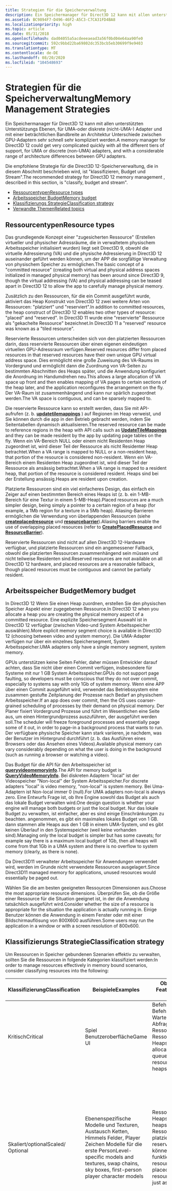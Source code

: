 ```yaml
---
title: Strategien für die Speicherverwaltung
description: Ein Speichermanager für Direct3D 12 kann mit allen unterstützten Unterstützungs Ebenen, für UMA-oder diskrete (nicht-UMA-) Adapter und mit einer beträchtlichen Bandbreite an Architektur Unterschiede zwischen GPU-Adaptern sehr schnell sehr kompliziert werden. Die empfohlene Strategie für die Direct3D 12-Speicherverwaltung, die in diesem Abschnitt beschrieben wird, ist "\ 0034; klassifizieren, Budget und Stream \ 0034;".
ms.assetid: BC9894F7-D496-46F2-A5C3-C7CA31FD4BA8
ms.localizationpriority: high
ms.topic: article
ms.date: 05/31/2018
ms.openlocfilehash: dad04055a5acdeeeaead3a56f0bd04e64aa90fe0
ms.sourcegitcommit: 592c9bbd22ba69802dc353bcb5eb30699f9e9403
ms.translationtype: MT
ms.contentlocale: de-DE
ms.lasthandoff: 08/20/2020
ms.locfileid: "104548693"
---
```

# <a name="memory-management-strategies"></a><span data-ttu-id="5d09f-103">Strategien für die Speicherverwaltung</span><span class="sxs-lookup"><span data-stu-id="5d09f-103">Memory Management Strategies</span></span>

<span data-ttu-id="5d09f-104">Ein Speichermanager für Direct3D 12 kann mit allen unterstützten Unterstützungs Ebenen, für UMA-oder diskrete (nicht-UMA-) Adapter und mit einer beträchtlichen Bandbreite an Architektur Unterschiede zwischen GPU-Adaptern sehr schnell sehr kompliziert werden.</span><span class="sxs-lookup"><span data-stu-id="5d09f-104">A memory manager for Direct3D 12 could get very complicated quickly with all the different tiers of support, for UMA or discrete (non-UMA) adapters, and with a considerable range of architecture differences between GPU adapters.</span></span>

<span data-ttu-id="5d09f-105">Die empfohlene Strategie für die Direct3D 12-Speicherverwaltung, die in diesem Abschnitt beschrieben wird, ist "klassifizieren, Budget und Stream".</span><span class="sxs-lookup"><span data-stu-id="5d09f-105">The recommended strategy for Direct3D 12 memory management , described in this section, is "classify, budget and stream".</span></span>

-   [<span data-ttu-id="5d09f-106">Ressourcentypen</span><span class="sxs-lookup"><span data-stu-id="5d09f-106">Resource types</span></span>](#resource-types)
-   [<span data-ttu-id="5d09f-107">Arbeitsspeicher Budget</span><span class="sxs-lookup"><span data-stu-id="5d09f-107">Memory budget</span></span>](#memory-budget)
-   [<span data-ttu-id="5d09f-108">Klassifizierungs Strategie</span><span class="sxs-lookup"><span data-stu-id="5d09f-108">Classification strategy</span></span>](#classification-strategy)
-   [<span data-ttu-id="5d09f-109">Verwandte Themen</span><span class="sxs-lookup"><span data-stu-id="5d09f-109">Related topics</span></span>](#related-topics)

## <a name="resource-types"></a><span data-ttu-id="5d09f-110">Ressourcentypen</span><span class="sxs-lookup"><span data-stu-id="5d09f-110">Resource types</span></span>

<span data-ttu-id="5d09f-111">Das grundlegende Konzept einer "zugesicherten Ressource" (Erstellen virtueller und physischer Adressräume, die in verwaltetem physischem Arbeitsspeicher initialisiert wurden) liegt seit Direct3D 9, obwohl die virtuelle Adressierung (VA) und die physische Adressierung in Direct3D 12 auseinander geführt werden können, um der APP die sorgfältige Verwaltung von physischem Speicher zu ermöglichen.</span><span class="sxs-lookup"><span data-stu-id="5d09f-111">The basic concept of a "committed resource" (creating both virtual and physical address spaces initialized in managed physical memory) has been around since Direct3D 9, though the virtual addressing (VA) and physical addressing can be teased apart in Direct3D 12 to allow the app to carefully manage physical memory.</span></span>

<span data-ttu-id="5d09f-112">Zusätzlich zu den Ressourcen, für die ein Commit ausgeführt wurde, aktiviert das Heap Konstrukt von Direct3D 12 zwei weitere Arten von Ressourcen: "platziert" und "reserviert".</span><span class="sxs-lookup"><span data-stu-id="5d09f-112">In addition to committed resources, the heap construct of Direct3D 12 enables two other types of resource: "placed" and "reserved".</span></span> <span data-ttu-id="5d09f-113">In Direct3D 11 wurde eine "reservierte" Ressource als "gekachelte Ressource" bezeichnet.</span><span class="sxs-lookup"><span data-stu-id="5d09f-113">In Direct3D 11 a "reserved" resource was known as a "tiled resource".</span></span>

<span data-ttu-id="5d09f-114">Reservierte Ressourcen unterscheiden sich von den platzierten Ressourcen darin, dass reservierte Ressourcen über einen eigenen eindeutigen virtuellen GPU-Adressraum verfügen.</span><span class="sxs-lookup"><span data-stu-id="5d09f-114">Reserved resources differ from placed resources in that reserved resources have their own unique GPU virtual address space.</span></span> <span data-ttu-id="5d09f-115">Dies ermöglicht eine große Zuweisung des VA-Raums im Vordergrund und ermöglicht dann die Zuordnung von VA-Seiten zu bestimmten Abschnitten des Heaps später, und die Anwendung konfiguriert die Anordnung im Handumdrehen neu.</span><span class="sxs-lookup"><span data-stu-id="5d09f-115">This allows a large allocation of VA space up front and then enables mapping of VA pages to certain sections of the heap later, and the application reconfigures the arrangement on the fly.</span></span> <span data-ttu-id="5d09f-116">Der VA-Raum ist zusammenhängend und kann nur spärlich zugeordnet werden.</span><span class="sxs-lookup"><span data-stu-id="5d09f-116">The VA space is contiguous, and can be sparsely mapped to.</span></span>

<span data-ttu-id="5d09f-117">Die reservierte Ressource kann so erstellt werden, dass Sie mit API-aufrufen (z. b. [**updatetilemappings**](/windows/desktop/api/d3d12/nf-d3d12-id3d12commandqueue-updatetilemappings) ) auf Regionen im Heap verweist, und Sie können durch die app in den Betrieb gebracht werden, indem Sie Seitentabellen dynamisch aktualisieren.</span><span class="sxs-lookup"><span data-stu-id="5d09f-117">The reserved resource can be made to reference regions in the heap with API calls such as [**UpdateTileMappings**](/windows/desktop/api/d3d12/nf-d3d12-id3d12commandqueue-updatetilemappings) and they can be made resident by the app by updating page tables on the fly.</span></span> <span data-ttu-id="5d09f-118">Wenn ein VA-Bereich NULL oder einem nicht Residenten Heap zugeordnet ist, wird dieser Teil der Ressource als nicht Residenter Heap betrachtet.</span><span class="sxs-lookup"><span data-stu-id="5d09f-118">When a VA range is mapped to NULL or a non-resident heap, that portion of the resource is considered non-resident.</span></span> <span data-ttu-id="5d09f-119">Wenn ein VA-Bereich einem Residenten Heap zugeordnet ist, wird dieser Teil der Ressource als ansässig betrachtet.</span><span class="sxs-lookup"><span data-stu-id="5d09f-119">When a VA range is mapped to a resident heap, that portion of the resource is considered resident.</span></span> <span data-ttu-id="5d09f-120">Heaps sind bei der Erstellung ansässig.</span><span class="sxs-lookup"><span data-stu-id="5d09f-120">Heaps are resident upon creation.</span></span>

<span data-ttu-id="5d09f-121">Platzierte Ressourcen sind ein viel einfacheres Design, das einfach ein Zeiger auf einen bestimmten Bereich eines Heaps ist (z. b. ein 1-MB-Bereich für eine Textur in einem 5-MB-Heap).</span><span class="sxs-lookup"><span data-stu-id="5d09f-121">Placed resources are a much simpler design, being simply a pointer to a certain region of a heap (for example, a 1Mb region for a texture in a 5Mb heap).</span></span> <span data-ttu-id="5d09f-122">Aliasing-Barrieren ermöglichen die Verwendung von überlappenden Ressourcen (siehe [**createplacedresource**](/windows/desktop/api/d3d12/nf-d3d12-id3d12device-createplacedresource) und [**resourcebarrier**](/windows/desktop/api/d3d12/nf-d3d12-id3d12graphicscommandlist-resourcebarrier)).</span><span class="sxs-lookup"><span data-stu-id="5d09f-122">Aliasing barriers enable the use of overlapping placed resources (refer to [**CreatePlacedResource**](/windows/desktop/api/d3d12/nf-d3d12-id3d12device-createplacedresource) and [**ResourceBarrier**](/windows/desktop/api/d3d12/nf-d3d12-id3d12graphicscommandlist-resourcebarrier)).</span></span>

<span data-ttu-id="5d09f-123">Reservierte Ressourcen sind nicht auf allen Direct3D 12-Hardware verfügbar, und platzierte Ressourcen sind ein angemessener Fallback, obwohl die platzierten Ressourcen zusammenhängend sein müssen und nicht teilweise Residenten sind.</span><span class="sxs-lookup"><span data-stu-id="5d09f-123">Reserved resources are not available on all Direct3D 12 hardware, and placed resources are a reasonable fallback, though placed resources must be contiguous and cannot be partially resident.</span></span>

## <a name="memory-budget"></a><span data-ttu-id="5d09f-124">Arbeitsspeicher Budget</span><span class="sxs-lookup"><span data-stu-id="5d09f-124">Memory budget</span></span>

<span data-ttu-id="5d09f-125">In Direct3D 12 Wenn Sie einen Heap zuordnen, erstellen Sie den physischen Speicher Aspekt einer zugegebenen Ressource.</span><span class="sxs-lookup"><span data-stu-id="5d09f-125">In Direct3D 12 when you allocate a heap you are creating the physical memory aspect of a committed resource.</span></span> <span data-ttu-id="5d09f-126">Eine explizite Speichersegment Auswahl ist in Direct3D 12 verfügbar (zwischen Video-und System Arbeitsspeicher auswählen).</span><span class="sxs-lookup"><span data-stu-id="5d09f-126">More explicit memory segment choice is available in Direct3D 12 (choosing between video and system memory).</span></span> <span data-ttu-id="5d09f-127">Die UMA-Adapter verfügen nur über ein einzelnes Speichersegment, System Arbeitsspeicher.</span><span class="sxs-lookup"><span data-stu-id="5d09f-127">UMA adapters only have a single memory segment, system memory.</span></span>

<span data-ttu-id="5d09f-128">GPUs unterstützen keine Seiten Fehler, daher müssen Entwickler darauf achten, dass Sie nicht über einen Commit verfügen, insbesondere für Systeme mit nur 1 GB System Arbeitsspeicher.</span><span class="sxs-lookup"><span data-stu-id="5d09f-128">GPUs do not support page faulting, so developers must be conscious that they do not over commit, especially to systems say with only 1Gb of system memory.</span></span> <span data-ttu-id="5d09f-129">Wenn eine APP über einen Commit ausgeführt wird, verwendet das Betriebssystem eine zusammen gestufte Zeitplanung der Prozesse nach Bedarf an physischem Arbeitsspeicher.</span><span class="sxs-lookup"><span data-stu-id="5d09f-129">If an app does over commit, then the OS uses coarser-grained scheduling of processes by their demand on physical memory.</span></span> <span data-ttu-id="5d09f-130">Der Planer fixiert Vordergrund Prozesse und führt im Wesentlichen eine Seite aus, um einen Hintergrundprozess auszuführen, der ausgeführt werden soll.</span><span class="sxs-lookup"><span data-stu-id="5d09f-130">The scheduler will freeze foreground processes and essentially page some of it out, in order to page-in a background process that wants to run.</span></span> <span data-ttu-id="5d09f-131">Der verfügbare physische Speicher kann stark variieren, je nachdem, was der Benutzer im Hintergrund durchführt (z. b. das Ausführen eines Browsers oder das Ansehen eines Videos).</span><span class="sxs-lookup"><span data-stu-id="5d09f-131">Available physical memory can vary considerably depending on what the user is doing in the background (such as running a browser or watching a video).</span></span>

<span data-ttu-id="5d09f-132">Das Budget für die API für den Arbeitsspeicher ist [**queryvideomemoryinfo**](/windows/desktop/api/dxgi1_4/nf-dxgi1_4-idxgiadapter3-queryvideomemoryinfo).</span><span class="sxs-lookup"><span data-stu-id="5d09f-132">The API for memory budget is [**QueryVideoMemoryInfo**](/windows/desktop/api/dxgi1_4/nf-dxgi1_4-idxgiadapter3-queryvideomemoryinfo).</span></span> <span data-ttu-id="5d09f-133">Bei diskreten Adaptern "local" ist der Videospeicher "Non-local" der System Arbeitsspeicher.</span><span class="sxs-lookup"><span data-stu-id="5d09f-133">For discrete adapters "local" is video memory, "non-local" is system memory.</span></span> <span data-ttu-id="5d09f-134">Bei Uma-Adaptern ist Non-local immer 0 (null).</span><span class="sxs-lookup"><span data-stu-id="5d09f-134">For UMA adapters non-local is always zero.</span></span> <span data-ttu-id="5d09f-135">Eine Entwurfs Frage ist, ob Ihre Engine sowohl das Budget als auch das lokale Budget verwalten wird.</span><span class="sxs-lookup"><span data-stu-id="5d09f-135">One design question is whether your engine will manage both budgets or just the local budget.</span></span> <span data-ttu-id="5d09f-136">Nur das lokale Budget zu verwalten, ist einfacher, aber es sind einige Einschränkungen zu beachten. angenommen, es gibt ein maximales lokales Budget von 1 GB. dann stammen alle Heaps aus den 1 GB in einem UMA-System, und es gibt keinen Überlauf in den Systemspeicher (weil keine vorhanden sind).</span><span class="sxs-lookup"><span data-stu-id="5d09f-136">Managing only the local budget is simpler but has some caveats; for example say there is a maximum local budget of 1Gb, then all heaps will come from that 1Gb in a UMA system and there is no overflow to system memory (clearly, as there is none).</span></span>

<span data-ttu-id="5d09f-137">Da Direct3D11 verwalteter Arbeitsspeicher für Anwendungen verwendet wird, werden im Grunde nicht verwendete Ressourcen ausgelagert.</span><span class="sxs-lookup"><span data-stu-id="5d09f-137">Since Direct3D11 managed memory for applications, unused resources would essentially be paged out.</span></span>

<span data-ttu-id="5d09f-138">Wählen Sie die am besten geeigneten Ressourcen Dimensionen aus.</span><span class="sxs-lookup"><span data-stu-id="5d09f-138">Choose the most appropriate resource dimensions.</span></span> <span data-ttu-id="5d09f-139">Überprüfen Sie, ob die Größe einer Ressource für die Situation geeignet ist, in der die Anwendung tatsächlich ausgeführt wird.</span><span class="sxs-lookup"><span data-stu-id="5d09f-139">Consider whether the size of a resource is appropriate for the situation the application is actually running in.</span></span> <span data-ttu-id="5d09f-140">Einige Benutzer können die Anwendung in einem Fenster oder mit einer Bildschirmauflösung von 800X600 ausführen.</span><span class="sxs-lookup"><span data-stu-id="5d09f-140">Some users may run the application in a window or with a screen resolution of 800x600.</span></span>

## <a name="classification-strategy"></a><span data-ttu-id="5d09f-141">Klassifizierungs Strategie</span><span class="sxs-lookup"><span data-stu-id="5d09f-141">Classification strategy</span></span>

<span data-ttu-id="5d09f-142">Um Ressourcen in Speicher gebundenen Szenarien effektiv zu verwalten, sollten Sie die Ressourcen in folgende Kategorien klassifiziert werden:</span><span class="sxs-lookup"><span data-stu-id="5d09f-142">In order to manage resources effectively in memory bound scenarios, consider classifying resources into the following:</span></span>



| <span data-ttu-id="5d09f-143">Klassifizierung</span><span class="sxs-lookup"><span data-stu-id="5d09f-143">Classification</span></span>      | <span data-ttu-id="5d09f-144">Beispiele</span><span class="sxs-lookup"><span data-stu-id="5d09f-144">Examples</span></span>                                                                                         | <span data-ttu-id="5d09f-145">Objekte und API-Features</span><span class="sxs-lookup"><span data-stu-id="5d09f-145">Objects and API features</span></span>                                                                                           | <span data-ttu-id="5d09f-146">Hinweise zur Verwaltung</span><span class="sxs-lookup"><span data-stu-id="5d09f-146">Management notes</span></span>                                                                                                                                                                                                                                                                                                                                                                                                                                                                                                                                                                                    |
|---------------------|--------------------------------------------------------------------------------------------------|--------------------------------------------------------------------------------------------------------------------|-----------------------------------------------------------------------------------------------------------------------------------------------------------------------------------------------------------------------------------------------------------------------------------------------------------------------------------------------------------------------------------------------------------------------------------------------------------------------------------------------------------------------------------------------------------------------------------------------------|
| <span data-ttu-id="5d09f-147">Kritisch</span><span class="sxs-lookup"><span data-stu-id="5d09f-147">Critical</span></span>            | <span data-ttu-id="5d09f-148">Spiel Benutzeroberfläche</span><span class="sxs-lookup"><span data-stu-id="5d09f-148">Game UI</span></span>                                                                                          | <span data-ttu-id="5d09f-149">Befehls Zuweisung, Befehls Warteschlangen, Abfrage Heaps, Ressourcen und Ressourcen Heaps.</span><span class="sxs-lookup"><span data-stu-id="5d09f-149">Command allocator, command queues, query heaps, resources and resource heaps.</span></span>                                      | <span data-ttu-id="5d09f-150">Diese Elemente sollten in einem nicht von einem Speicher abrechenbaren/immer zugebelegten Speicher vorhanden sein.</span><span class="sxs-lookup"><span data-stu-id="5d09f-150">These elements should go in non-pageable/always committed memory.</span></span><br/>                                                                                                                                                                                                                                                                                                                                                                                                                                                                                                                        |
| <span data-ttu-id="5d09f-151">Skaliert/optional</span><span class="sxs-lookup"><span data-stu-id="5d09f-151">Scaled/ Optional</span></span>    | <span data-ttu-id="5d09f-152">Ebenenspezifische Modelle und Texturen, Austausch Ketten, Himmels Felder, Player Zeichen Modelle für die erste Person</span><span class="sxs-lookup"><span data-stu-id="5d09f-152">Level-specific models and textures, swap chains, sky boxes, first-person player character models</span></span> | <span data-ttu-id="5d09f-153">Ressourcen und Heaps.</span><span class="sxs-lookup"><span data-stu-id="5d09f-153">Resources and heaps.</span></span> <span data-ttu-id="5d09f-154">Zugesicherte Ressourcen, aber auch platzierte und reservierte Ressourcen können ebenfalls funktionieren.</span><span class="sxs-lookup"><span data-stu-id="5d09f-154">Committed resources, but also placed and reserved resources might work just as well.</span></span>          | <span data-ttu-id="5d09f-155">Integrieren Sie die Budget für die Speicher Residenz in die Rendering-Algorithmen.</span><span class="sxs-lookup"><span data-stu-id="5d09f-155">Integrate memory residency budgeting into the rendering algorithms.</span></span> <span data-ttu-id="5d09f-156">Wählen Sie die geeignete Ebene des verfügbaren Details aus, und evaluieren Sie weniger als einmal pro Frame.</span><span class="sxs-lookup"><span data-stu-id="5d09f-156">Choose the appropriate level of available detail and re-evaluate less than once per-frame.</span></span> <span data-ttu-id="5d09f-157">Zu den Techniken gehören die Verwendung von Ressourcen variabler Größen und die Skalierung der Austausch Kette.</span><span class="sxs-lookup"><span data-stu-id="5d09f-157">Techniques include using variable-sized resources and swap chain scaling.</span></span><br/>                                                                                                                                                                                                                                                                                                                                                 |
| <span data-ttu-id="5d09f-158">Wiederverwendete Ressourcen</span><span class="sxs-lookup"><span data-stu-id="5d09f-158">Re-used Resources</span></span>   | <span data-ttu-id="5d09f-159">Schatten Puffer, verzögerte Renderingressourcen, nachträglich verarbeitete Ressourcen, Beleuchtung von Daten Caches</span><span class="sxs-lookup"><span data-stu-id="5d09f-159">Shadow buffers, deferred rendering resources, post-processing resources, lighting data caches</span></span>    | <span data-ttu-id="5d09f-160">Ressourcen und Heaps.</span><span class="sxs-lookup"><span data-stu-id="5d09f-160">Resources and heaps.</span></span> <span data-ttu-id="5d09f-161">Überlappende Ressourcen auf Heaps und Aliasing-Barrieren.</span><span class="sxs-lookup"><span data-stu-id="5d09f-161">Overlapping placed resources on heaps and aliasing barriers.</span></span>                                  | <span data-ttu-id="5d09f-162">Verwenden Sie große Ressourcen oder Heap Bereiche innerhalb eines Frames, um die Anforderungen für den gesamten Frame zu verringern.</span><span class="sxs-lookup"><span data-stu-id="5d09f-162">Reuse large resources or heap regions within a frame to cut-down on requirements for the entire frame.</span></span> <span data-ttu-id="5d09f-163">Verwenden Sie die Technik der Wiederverwendung im Rahmen des Frame Speichers.</span><span class="sxs-lookup"><span data-stu-id="5d09f-163">Use the technique of intra-frame memory reuse.</span></span> <span data-ttu-id="5d09f-164">In Direct3D 11 konnten Anwendungen nur Ressourcen mit demselben Typ und potenziell ausreichend großen Dimensionen wieder verwenden.</span><span class="sxs-lookup"><span data-stu-id="5d09f-164">In Direct3D 11, applications could only reuse resources with the same type and potentially large enough dimensions.</span></span> <span data-ttu-id="5d09f-165">Direct3D 12 Heaps ermöglichen überlappende Ressourcen für eine wesentlich einfachere und bessere Wiederverwendung.</span><span class="sxs-lookup"><span data-stu-id="5d09f-165">Direct3D 12 heaps allow overlapping resources for much simpler and greater reuse.</span></span><br/>                                                                                                                                                                                                                              |
| <span data-ttu-id="5d09f-166">Streaming-Ressourcen</span><span class="sxs-lookup"><span data-stu-id="5d09f-166">Streaming Resources</span></span> | <span data-ttu-id="5d09f-167">Gelände, Open-World-Texturen und Geometrie</span><span class="sxs-lookup"><span data-stu-id="5d09f-167">Terrain, open-world textures and geometry</span></span>                                                        | <span data-ttu-id="5d09f-168">Ressourcen und Heaps.</span><span class="sxs-lookup"><span data-stu-id="5d09f-168">Resources and heaps.</span></span> <span data-ttu-id="5d09f-169">Freithreaderstellung, CPU-Hintergrundthreads und Befehls Warteschlangen und-Listen für den Hintergrund Kopiervorgang.</span><span class="sxs-lookup"><span data-stu-id="5d09f-169">Free-threaded creation, background CPU threads, and background copy command queues and lists.</span></span> | <span data-ttu-id="5d09f-170">Teilweiser Wohnsitz, der in der Regel auf Sichtbarkeit basiert (mit der "View-Frustum" oder der Entfernungs basierten Auswertung), und die Neuauswertung der Residenz erfordert jeden Frame.</span><span class="sxs-lookup"><span data-stu-id="5d09f-170">Partial residency, commonly based on visibility (using the view-frustum or distance-based evaluation) and re-evaluate residency needs every frame.</span></span><br/> <span data-ttu-id="5d09f-171">Die Vorgehensweise bei der Verwendung einer pro-Kachel-partiellen Residenz Verwaltung und der Wiederverwendung zwischen Frame ist verfügbar, wenn der GPU-Adapter reservierte Ressourcen innerhalb von Heaps unterstützt.</span><span class="sxs-lookup"><span data-stu-id="5d09f-171">The technique of using a per-tile partial residency management and inter-frame reuse is available when the GPU adapter supports reserved resources within heaps.</span></span><br/> <span data-ttu-id="5d09f-172">Mithilfe des Verfahrens zur erneuten Verwendung des Frame übergreifenden Speichers kann eine Teil Quell Residenz unterstützt werden, ist jedoch weniger optimal.</span><span class="sxs-lookup"><span data-stu-id="5d09f-172">Using the technique of using inter-frame memory re-use, partial subresource residency can be accomplished, but is less optimal.</span></span> <span data-ttu-id="5d09f-173">Bei der Platzierung von Ressourcen mit Heaps sollten Sie eine schnellere Wiederverwendung ermöglichen, aber zugesicherte Ressourcen können als Fallback verwendet werden.</span><span class="sxs-lookup"><span data-stu-id="5d09f-173">Placed resources with heaps should enable faster recycling, but committed resources can be used as a fallback.</span></span><br/> |



 

<span data-ttu-id="5d09f-174">Die mehr Anwendungen werden für die meisten Aufgaben auf Streamingressourcen ausgerichtet, umso mehr werden Sie in die Lage versetzt, die bereitgestellt und reservierte Ressourcen zu nutzen, um die Wiederverwendung von Arbeitsspeicher zwischen diesen vier Klassifizierungen zu maximieren.</span><span class="sxs-lookup"><span data-stu-id="5d09f-174">The more applications gravitate to streaming resources for most of the work, the more they will leverage placed and reserved resources, which will maximize memory re-use between these four classifications.</span></span> <span data-ttu-id="5d09f-175">Der Stream "Weitere Anwendungen", umso mehr werden Sie als Budget und Priorisieren der Bandbreite.</span><span class="sxs-lookup"><span data-stu-id="5d09f-175">The more applications stream, the more they budget and prioritize bandwidth.</span></span>

<span data-ttu-id="5d09f-176">In der Regel müssen Grafik-Engines mit Direct3D 12 ein vielfältigeres und dynamisches Budget berücksichtigen, und es ist strenger als in der Vergangenheit.</span><span class="sxs-lookup"><span data-stu-id="5d09f-176">Typically with Direct3D 12 graphics engines need to honor a more diverse and dynamic budget, and do it more strictly than they did in the past.</span></span> <span data-ttu-id="5d09f-177">Die besten Anwendungen suchen alle vier Kategorien in dem Budget, das für den Prozess gilt, und skaliert die Spiel Wiedergabe von der Hintergrund Mobile App auf das diskrete voll Bild Budget.</span><span class="sxs-lookup"><span data-stu-id="5d09f-177">The best applications will locate all four categories into the budget given to the process, scaling the game play from background mobile app to full-screen discrete budgets.</span></span> <span data-ttu-id="5d09f-178">Viele Anwendungen treten jedoch wahrscheinlich in Schwierigkeiten, indem Sie mit zu vielen kritischen Kategorietypen von Ressourcen beginnen.</span><span class="sxs-lookup"><span data-stu-id="5d09f-178">But, many applications will likely struggle by starting with too many critical category types of resources.</span></span> <span data-ttu-id="5d09f-179">Direct3D 11 aktivierte Ressourcen werden anonym erstellt und belegen den Status "kritisch", ohne dass die Leistung beeinträchtigt wird.</span><span class="sxs-lookup"><span data-stu-id="5d09f-179">Direct3D 11 enabled resources to be anonymously created and occupy critical status without impacting performance.</span></span> <span data-ttu-id="5d09f-180">Für Direct3D 12 müssen Entwickler jedoch sorgfältig nach zufällig erstellten Ressourcen in der gesamten Engine und Middleware suchen und Sie dann erneut einer der anderen Kategorien zuweisen.</span><span class="sxs-lookup"><span data-stu-id="5d09f-180">However, for Direct3D 12, developers must diligently search for randomly created resources throughout their engine and middleware and re-assign them to one of the other categories.</span></span>

<span data-ttu-id="5d09f-181">Andere Problembereiche sind middlewarekomponenten, Benutzer Steuerelemente und Inner Frame Streaming.</span><span class="sxs-lookup"><span data-stu-id="5d09f-181">Other problem areas are middleware components, user controls, and intra-frame streaming.</span></span> <span data-ttu-id="5d09f-182">Middlewarekomponenten werden möglicherweise nicht einem Budget ausgesetzt und müssen nicht eng zusammenarbeiten.</span><span class="sxs-lookup"><span data-stu-id="5d09f-182">Middleware components may not be exposed to a budget, nor have to work tightly together.</span></span> <span data-ttu-id="5d09f-183">Middlewarekomponenten könnten Features als Renderingverfahren verfügbar machen. und die Anwendung könnte sich darauf verlassen, dass Middleware und Engine-Einstellungen verfügbar gemacht werden.</span><span class="sxs-lookup"><span data-stu-id="5d09f-183">Middleware components likely could expose features as rendering techniques; and the application could rely on exposing middleware and engine settings.</span></span> <span data-ttu-id="5d09f-184">Entwickler können sich auf Direct3D 11 verlassen, um das Paging durchzuführen und die richtige Framerate zu erzielen.</span><span class="sxs-lookup"><span data-stu-id="5d09f-184">Developers could rely on Direct3D 11 to do the paging and achieve the right frame rate.</span></span> <span data-ttu-id="5d09f-185">In einigen Fällen haben Direct3D 11-Anwendungen möglicherweise Ressourcen Inhalte in und aus jedem Frame ausgelagert. Dies führte zu akzeptablen Frameraten für den Benutzer.</span><span class="sxs-lookup"><span data-stu-id="5d09f-185">In some cases, Direct3D 11 applications may have been paging resource contents in and out every frame; and it resulted in acceptable frame rates for the user.</span></span> <span data-ttu-id="5d09f-186">Die meisten Engines streamen Ressourcen Daten nur als Hintergrund Aktivität, bei der es keinen ordnungsgemäßen Fall Back zu einem Frame Streaming mit hoher Priorität gibt.</span><span class="sxs-lookup"><span data-stu-id="5d09f-186">Most engines only stream resource data as a background activity, where it has no graceful fallback to high-priority intra-frame streaming.</span></span> <span data-ttu-id="5d09f-187">Die Implementierung von Modulen zur Implementierung von führt zu einem gewissen CPU-Overhead, den Sie durch den Umstieg auf Direct3D 12 erreichen.</span><span class="sxs-lookup"><span data-stu-id="5d09f-187">Asking engines to implement that will erode some of the CPU overhead gains they are seeking by moving to Direct3D 12.</span></span> <span data-ttu-id="5d09f-188">Engine-Entwickler können Ihre Frames in Phasen durcharbeiten, um mehr Möglichkeiten für wiederverwendbare Ressourcen bereitzustellen. und unterstützen wahrscheinlich auch Middleware-Anbieter, um die Platzierung von Ressourcen und Heaps für die Wiederverwendung von Interframe-Arbeitsspeicher zu unterstützen.</span><span class="sxs-lookup"><span data-stu-id="5d09f-188">Engine developers could consider teasing their frames into phases to provide more opportunity for re-usable resources; and likely work with middleware vendors to support placed resources and heaps for intra-frame memory re-use.</span></span>

## <a name="related-topics"></a><span data-ttu-id="5d09f-189">Verwandte Themen</span><span class="sxs-lookup"><span data-stu-id="5d09f-189">Related topics</span></span>

<dl> <dt>

[<span data-ttu-id="5d09f-190">**"Kreatecommittedresource"**</span><span class="sxs-lookup"><span data-stu-id="5d09f-190">**CreateCommittedResource**</span></span>](/windows/desktop/api/d3d12/nf-d3d12-id3d12device-createcommittedresource)
</dt> <dt>

[<span data-ttu-id="5d09f-191">**"Kreatereservedresource"**</span><span class="sxs-lookup"><span data-stu-id="5d09f-191">**CreateReservedResource**</span></span>](/windows/desktop/api/d3d12/nf-d3d12-id3d12device-createreservedresource)
</dt> <dt>

[<span data-ttu-id="5d09f-192">Direct3D 12-Programmier Handbuch</span><span class="sxs-lookup"><span data-stu-id="5d09f-192">Direct3D 12 Programming Guide</span></span>](directx-12-programming-guide.md)
</dt> <dt>

[<span data-ttu-id="5d09f-193">Speicherverwaltung</span><span class="sxs-lookup"><span data-stu-id="5d09f-193">Memory Management</span></span>](memory-management.md)
</dt> <dt>

[<span data-ttu-id="5d09f-194">Ressourcen Bindung</span><span class="sxs-lookup"><span data-stu-id="5d09f-194">Resource Binding</span></span>](resource-binding.md)
</dt> </dl>

 

